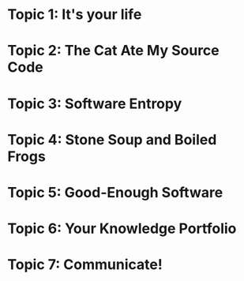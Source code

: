 # Topic 1: It's your life

# Topic 2: The Cat Ate My Source Code

# Topic 3: Software Entropy

# Topic 4: Stone Soup and Boiled Frogs

# Topic 5: Good-Enough Software

# Topic 6: Your Knowledge Portfolio

# Topic 7: Communicate!